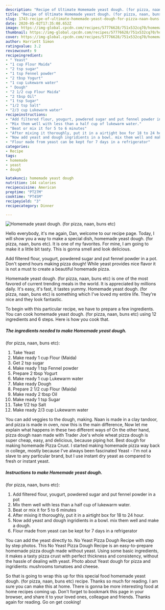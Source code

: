 ```yaml
---
description: "Recipe of Ultimate Homemade yeast dough. (for pizza, naan, buns etc)"
title: "Recipe of Ultimate Homemade yeast dough. (for pizza, naan, buns etc)"
slug: 1743-recipe-of-ultimate-homemade-yeast-dough-for-pizza-naan-buns-etc
date: 2020-05-02T17:35:08.652Z
image: https://img-global.cpcdn.com/recipes/57776628/751x532cq70/homemade-yeast-dough-for-pizza-naan-buns-etc-recipe-main-photo.jpg
thumbnail: https://img-global.cpcdn.com/recipes/57776628/751x532cq70/homemade-yeast-dough-for-pizza-naan-buns-etc-recipe-main-photo.jpg
cover: https://img-global.cpcdn.com/recipes/57776628/751x532cq70/homemade-yeast-dough-for-pizza-naan-buns-etc-recipe-main-photo.jpg
author: Harriett Simon
ratingvalue: 3.2
reviewcount: 9
recipeingredient:
- " Yeast"
- "1 cup Flour Maida"
- "2 tsp sugar"
- "1 tsp Fennel powder"
- "2 tbsp Yogurt"
- "1 cup Lukewarm water"
- " Dough"
- "2 1/2 cup Flour Maida"
- "2 tbsp Oil"
- "1 tsp Sugar"
- "1/2 tsp Salt"
- "2/3 cup Lukewarm water"
recipeinstructions:
- "Add filtered flour, yougurt, powdered sugar and put fennel powder in a pot"
- "Mix them well with less than a half cup of lukewarm water."
- "Beat or mix it for 5 to 6 minutes"
- "After mixing it thoroughly, put it in a airtight box for 18 to 24 hour."
- "Now add yeast and dough ingridients in a bowl. mix them well and make a dough."
- "Flour made from yeast can be kept for 7 days in a refrigerator"
categories:
- Recipe
tags:
- homemade
- yeast
- dough

katakunci: homemade yeast dough 
nutrition: 144 calories
recipecuisine: American
preptime: "PT27M"
cooktime: "PT45M"
recipeyield: "3"
recipecategory: Dinner

---
```



![Homemade yeast dough.
(for pizza, naan, buns etc)](https://img-global.cpcdn.com/recipes/57776628/751x532cq70/homemade-yeast-dough-for-pizza-naan-buns-etc-recipe-main-photo.jpg)

Hello everybody, it's me again, Dan, welcome to our recipe page. Today, I will show you a way to make a special dish, homemade yeast dough.
(for pizza, naan, buns etc). It is one of my favorites. For mine, I am going to make it a little bit tasty. This is gonna smell and look delicious.

Add filtered flour, yougurt, powdered sugar and put fennel powder in a pot. Don&#39;t spend hours making pizza dough! While yeast provides nice flavor it is not a must to create a beautiful homemade pizza.

Homemade yeast dough.
(for pizza, naan, buns etc) is one of the most favored of current trending meals in the world. It is appreciated by millions daily. It's easy, it's fast, it tastes yummy. Homemade yeast dough.
(for pizza, naan, buns etc) is something which I've loved my entire life. They're nice and they look fantastic.


To begin with this particular recipe, we have to prepare a few ingredients. You can cook homemade yeast dough.
(for pizza, naan, buns etc) using 12 ingredients and 6 steps. Here is how you cook that.

<!--inarticleads1-->

##### The ingredients needed to make Homemade yeast dough.
(for pizza, naan, buns etc):

1. Take  Yeast
1. Make ready 1 cup Flour (Maida)
1. Get 2 tsp sugar
1. Make ready 1 tsp Fennel powder
1. Prepare 2 tbsp Yogurt
1. Make ready 1 cup Lukewarm water
1. Make ready  Dough
1. Prepare 2 1/2 cup Flour (Maida)
1. Make ready 2 tbsp Oil
1. Make ready 1 tsp Sugar
1. Take 1/2 tsp Salt
1. Make ready 2/3 cup Lukewarm water


You can add veggies to the dough, making. Naan is made in a clay tandoor, and pizza is made in oven, now this is the main difference, Now let me explain what happens in these two different ways of On the other hand, pizza dough naan made with Trader Joe&#39;s whole wheat pizza dough is super cheap, easy, and delicious, because piping hot. Best dough for making homemade Pizza Crust. I started making homemade pizza way back in college, mostly because I&#39;ve always been fascinated Yeast - I&#39;m not a slave to any particular brand, but I use instant dry yeast as compared to fresh or instant yeast. 

<!--inarticleads2-->

##### Instructions to make Homemade yeast dough.
(for pizza, naan, buns etc):

1. Add filtered flour, yougurt, powdered sugar and put fennel powder in a pot
1. Mix them well with less than a half cup of lukewarm water.
1. Beat or mix it for 5 to 6 minutes
1. After mixing it thoroughly, put it in a airtight box for 18 to 24 hour.
1. Now add yeast and dough ingridients in a bowl. mix them well and make a dough.
1. Flour made from yeast can be kept for 7 days in a refrigerator


You can add the yeast directly to. No Yeast Pizza Dough Recipe with step by step photos. This No Yeast Pizza Dough Recipe is an easy-to-prepare homemade pizza dough made without yeast. Using some basic ingredients, it makes a tasty pizza crust with perfect thickness and consistency, without the hassle of dealing with yeast. Photo about Yeast dough for pizza and ingridients: mushrooms tomatoes and cheese. 

So that is going to wrap this up for this special food homemade yeast dough.
(for pizza, naan, buns etc) recipe. Thanks so much for reading. I am sure you can make this at home. There is gonna be more interesting food at home recipes coming up. Don't forget to bookmark this page in your browser, and share it to your loved ones, colleague and friends. Thanks again for reading. Go on get cooking!
